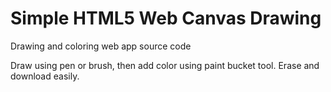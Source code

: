 # Simple HTML5 Web Canvas Drawing
Drawing and coloring web app source code

Draw using pen or brush, then add color using paint bucket tool. Erase and download easily.
